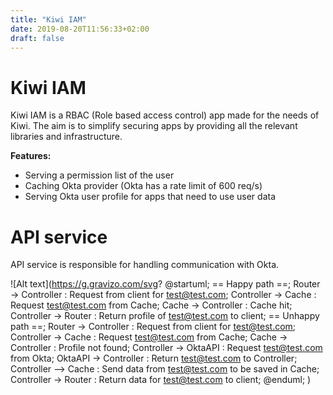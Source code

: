 ```yaml
---
title: "Kiwi IAM"
date: 2019-08-20T11:56:33+02:00
draft: false
---
```


# Kiwi IAM

Kiwi IAM is a RBAC (Role based access control) app made for the needs of Kiwi. The aim is to simplify securing apps by providing all the relevant libraries and infrastructure.

**Features:**

- Serving a permission list of the user
- Caching Okta provider (Okta has a rate limit of 600 req/s)
- Serving Okta user profile for apps that need to use user data

# API service

API service is responsible for handling communication with Okta.

![Alt text](https://g.gravizo.com/svg?
@startuml;
== Happy path ==;
Router -> Controller : Request from client for test@test.com;
Controller -> Cache : Request test@test.com from Cache;
Cache -> Controller : Cache hit;
Controller -> Router : Return profile of test@test.com to client;
== Unhappy path ==;
Router -> Controller : Request from client for test@test.com;
Controller -> Cache : Request test@test.com from Cache;
Cache -> Controller : Profile not found;
Controller -> OktaAPI : Request test@test.com from Okta;
OktaAPI -> Controller : Return test@test.com to Controller;
Controller --> Cache : Send data from test@test.com to be saved in Cache;
Controller -> Router : Return data for test@test.com to client;
@enduml;
)
